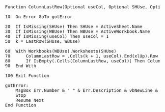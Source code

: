 <pre>
Function ColumnLastRow(Optional useCol, Optional SHUse, Optional WBUse) ' problem ?

10  On Error GoTo gotError

20  If IsMissing(SHUse) Then SHUse = ActiveSheet.Name
30  If IsMissing(WBUse) Then WBUse = ActiveWorkbook.Name
40  If IsMissing(useCol) Then useCol = 1
50  k = LastRow(SHUse, WBUse)
    
60  With Workbooks(WBUse).Worksheets(SHUse)
70      ColumnLastRow = .Cells(k + 1, useCol).End(xlUp).Row
80      If IsEmpty(.Cells(ColumnLastRow, useCol)) Then ColumnLastRow = 0
90  End With

100 Exit Function

gotError:
    MsgBox Err.Number & " " & Err.Description & vbNewLine & vbNewLine & "Error on line: " & Erl, Title:="ColumnLastRow"
    Stop
    Resume Next
End Function
</pre>
